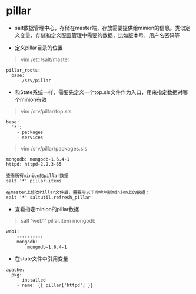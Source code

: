 # pillar
* salt数据管理中心，存储在master端，存放需要提供给minion的信息。类似定义变量，存储和定义配置管理中需要的数据，比如版本号，用户名密码等

* 定义pillar目录的位置
>vim /etc/salt/master
```
pillar_roots:
  base:
    - /srv/pillar
```

* 和State系统一样，需要先定义一个top.sls文件作为入口，用来指定数据对哪个minion有效    
>vim /srv/pillar/top.sls
```
base:
  '*':
    - packages
    - services    
```
>vim /srv/pillar/packages.sls
```
mongodb: mongodb-1.6.4-1
httpd: httpd-2.2.3-65
```
```
查看所有minion的pillar数据
salt '*' pillar.items

在master上修改Pillar文件后，需要用以下命令刷新minion上的数据：
salt '*' saltutil.refresh_pillar
```

* 查看指定minion的pillar数据
>salt 'web1' pillar.item mongodb
```
web1:
    ----------
    mongodb:
        mongodb-1.6.4-1
```


* 在state文件中引用变量
```
apache:
  pkg:
    - installed
    - name: {{ pillar['httpd'] }}
```